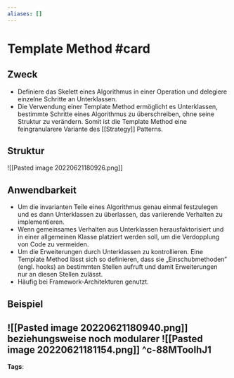 ```yaml
---
aliases: []
---
```


# Template Method #card
## Zweck
- Definiere das Skelett eines Algorithmus in einer Operation und delegiere einzelne Schritte an Unterklassen.
- Die Verwendung einer Template Method ermöglicht es Unterklassen, bestimmte Schritte eines Algorithmus zu überschreiben, ohne seine Struktur zu verändern.
Somit ist die Template Method eine feingranularere Variante des [[Strategy]] Patterns.
## Struktur
![[Pasted image 20220621180926.png]]
## Anwendbarkeit
- Um die invarianten Teile eines Algorithmus genau einmal festzulegen und es dann Unterklassen zu überlassen, das variierende Verhalten zu implementieren.
- Wenn gemeinsames Verhalten aus Unterklassen herausfaktorisiert und in einer allgemeinen Klasse platziert werden soll, um die Verdopplung von Code zu vermeiden.
- Um die Erweiterungen durch Unterklassen zu kontrollieren. Eine Template Method lässt sich so definieren, dass sie „Einschubmethoden” (engl. hooks) an bestimmten Stellen aufruft und damit Erweiterungen nur an diesen Stellen zulässt.
- Häufig bei Framework-Architekturen genutzt.
## Beispiel
![[Pasted image 20220621180940.png]]
beziehungsweise noch modularer
![[Pasted image 20220621181154.png]]
^c-88MTooIhJ1
---
**Tags**: 